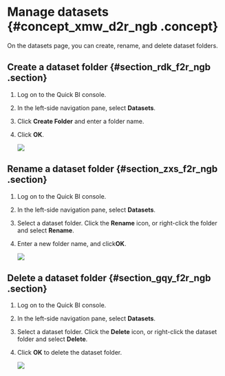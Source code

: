 # Manage datasets {#concept_xmw_d2r_ngb .concept}

On the datasets page, you can create, rename, and delete dataset folders.

## Create a dataset folder {#section_rdk_f2r_ngb .section}

1.  Log on to the Quick BI console.
2.  In the left-side navigation pane, select **Datasets**.
3.  Click **Create Folder** and enter a folder name.
4.  Click **OK**.

    ![](http://static-aliyun-doc.oss-cn-hangzhou.aliyuncs.com/assets/img/116037/155805930737855_en-US.png)


## Rename a dataset folder {#section_zxs_f2r_ngb .section}

1.  Log on to the Quick BI console.
2.  In the left-side navigation pane, select **Datasets**.
3.  Select a dataset folder. Click the **Rename** icon, or right-click the folder and select **Rename**.
4.  Enter a new folder name, and click**OK**.

    ![](http://static-aliyun-doc.oss-cn-hangzhou.aliyuncs.com/assets/img/116037/155805930737856_en-US.png)


## Delete a dataset folder {#section_gqy_f2r_ngb .section}

1.  Log on to the Quick BI console.
2.  In the left-side navigation pane, select **Datasets**.
3.  Select a dataset folder. Click the **Delete** icon, or right-click the dataset folder and select **Delete**.
4.  Click **OK** to delete the dataset folder.

    ![](http://static-aliyun-doc.oss-cn-hangzhou.aliyuncs.com/assets/img/116037/155805930837857_en-US.png)


